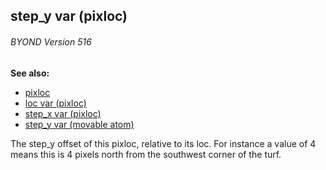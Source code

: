 ## step_y var (pixloc) 
###### BYOND Version 516
**See also:**
*   [pixloc](/ref/pixloc.md) 
*   [loc var (pixloc)](/ref/pixloc/var/loc.md) 
*   [step_x var (pixloc)](/ref/pixloc/var/step_x.md) 
*   [step_y var (movable atom)](/ref/atom/movable/var/step_y.md) 

The step_y offset of this pixloc, relative to its loc. For
instance a value of 4 means this is 4 pixels north from the southwest
corner of the turf.